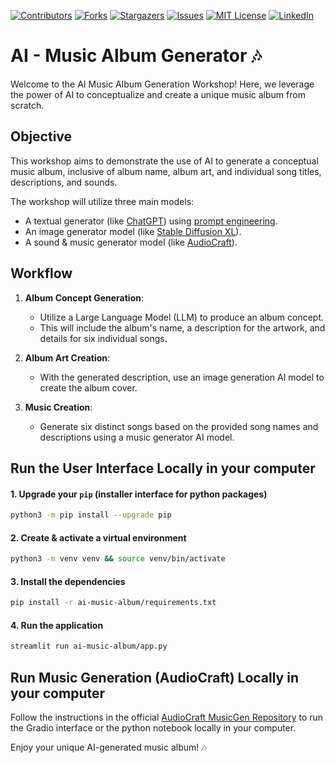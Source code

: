 <!-- PROJECT SHIELDS -->

[![Contributors][contributors-shield]][contributors-url]
[![Forks][forks-shield]][forks-url]
[![Stargazers][stars-shield]][stars-url]
[![Issues][issues-shield]][issues-url]
[![MIT License][license-shield]][license-url]
[![LinkedIn][linkedin-shield]][linkedin-url]

# AI - Music Album Generator 🎶

Welcome to the AI Music Album Generation Workshop! Here, we leverage the power of AI to conceptualize and create a unique music album from scratch.


## Objective
This workshop aims to demonstrate the use of AI to generate a conceptual music album, inclusive of album name, album art, and individual song titles, descriptions, and sounds.

The workshop will utilize three main models: 

- A textual generator (like [ChatGPT](https://openai.com/research/instruction-following)) using [prompt engineering](https://www.promptingguide.ai/).
- An image generator model (like [Stable Diffusion XL](https://huggingface.co/blog/sdxl_jax)).
- A sound & music generator model (like [AudioCraft](https://ai.meta.com/blog/audiocraft-musicgen-audiogen-encodec-generative-ai-audio/)).


## Workflow

1. **Album Concept Generation**:
   - Utilize a Large Language Model (LLM) to produce an album concept.
   - This will include the album's name, a description for the artwork, and details for six individual songs.

2. **Album Art Creation**:
   - With the generated description, use an image generation AI model to create the album cover.

3. **Music Creation**:
   - Generate six distinct songs based on the provided song names and descriptions using a music generator AI model.


## Run the User Interface Locally in your computer

#### 1. Upgrade your `pip` (installer interface for python packages)

```bash
python3 -m pip install --upgrade pip
```

#### 2. Create & activate a virtual environment
```bash
python3 -m venv venv && source venv/bin/activate
```

#### 3. Install the dependencies
```bash
pip install -r ai-music-album/requirements.txt
```

#### 4. Run the application
```bash
streamlit run ai-music-album/app.py
```

## Run Music Generation (AudioCraft) Locally in your computer
Follow the instructions in the official [AudioCraft MusicGen Repository](https://github.com/facebookresearch/audiocraft/blob/main/docs/MUSICGEN.md) to run the Gradio interface or the python notebook locally in your computer.

Enjoy your unique AI-generated music album! 🎶



<!-- MARKDOWN LINKS & IMAGES [![Name][Shield]][url] -->
<!-- https://www.markdownguide.org/basic-syntax/#reference-style-links -->
[contributors-shield]: https://img.shields.io/github/contributors/IERoboticsClub/minotauro.svg?style=for-the-badge
[contributors-url]: https://github.com/IERoboticsClub/minotauro/graphs/contributors 
[forks-shield]: https://img.shields.io/github/forks/IERoboticsClub/minotauro.svg?style=for-the-badge
[forks-url]: https://github.com/IERoboticsClub/minotauro/network/members
[stars-shield]: https://img.shields.io/github/stars/IERoboticsClub/minotauro.svg?style=for-the-badge
[stars-url]: https://github.com/IERoboticsClub/minotauro/stargazers
[issues-shield]: https://img.shields.io/github/issues/IERoboticsClub/minotauro.svg?style=for-the-badge
[issues-url]: https://github.com/IERoboticsClub/minotauro/issues
[license-shield]: https://img.shields.io/github/license/IERoboticsClub/minotauro.svg?style=for-the-badge
[license-url]: https://github.com/IERoboticsClub/minotauro/blob/master/LICENSE.txt
[linkedin-shield]: https://img.shields.io/badge/-LinkedIn-black.svg?style=for-the-badge&logo=linkedin&colorB=555
[linkedin-url]: https://www.linkedin.com/company/ie-robotics-club/